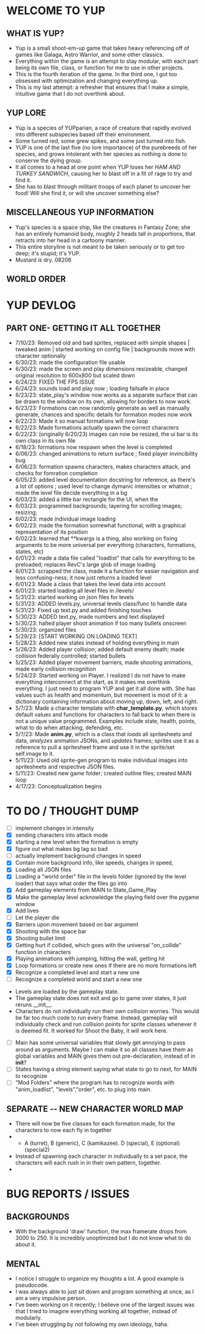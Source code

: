 # WELCOME TO YUP
## WHAT IS YUP?
- Yup is a small shoot-em-up game that takes heavy referencing off of games like Galaga, Astro Warrior, and some other classics.
- Everything within the game is an attempt to stay modular, with each part being its own file, class, or function for me to use in other projects.
- This is the fourth iteration of the game. In the third one, I got too obsessed with optimization and changing everything up.
- This is my last attempt: a refresher that ensures that I make a simple, intuitive game that I do not overthink about.
## YUP LORE
- Yup is a species of YUPparian, a race of creature that rapidly evolved into different subspecies based off their environment. 
- Some turned red, some grew spikes, and some just turned into fish. 
- YUP is one of the last five (no lore importance) of the purebreeds of her species, and grows intolerant with her species as nothing is done to conserve the dying group.
- It all comes to a head at one point when YUP loses her *HAM AND TURKEY SANDWICH*, causing her to blast off in a fit of rage to try and find it.
- She has to blast through militant troops of each planet to uncover her food! Will she find it, or will she uncover something else?
## MISCELLANEOUS YUP INFORMATION
- Yup's species is a space ship, like the creatures in Fantasy Zone; she has an entirely humanoid body, roughly 2 heads tall in proportions, that retracts into her head in a cartoony manner.
- This entire storyline is not meant to be taken seriously or to get too deep; it's stupid; it's YUP.
- Mustard is dry. 08206
## WORLD ORDER


# YUP DEVLOG
## PART ONE- GETTING IT ALL TOGETHER
- 7/10/23: Removed old and bad sprites, replaced with simple shapes | tweaked anim | started working on config file | backgrounds move with character optionally
- 6/30/23: made the configuration file usable
- 6/30/23: made the screen and play dimensions resizeable, changed original resolution to 600x800 but scaled down
- 6/24/23: FIXED THE FPS ISSUE
- 6/24/23: sounds load and play now ; loading failsafe in place
- 6/23/23: state_play's window now works as a separate surface that can be drawn to the window on its own, allowing for borders to now work.
- 6/23/23: Formations can now randomly generate as well as manually generate, chances and specific details for formation modes now work
- 6/22/23: Made it so manual formations will now loop 
- 6/22/23: Made formations actually spawn the correct characters
- 6/22/23: (originally 6/20/23) images can now be resized, the ui bar is its own class in its own file
- 6/18/23: formations now respawn when the level is completed
- 6/06/23: changed animations to return surface ; fixed player invincibility bug
- 6/06/23: formation spawns characters, makes characters attack, and checks for fomration completion
- 6/05/23: added level documentation docstring for reference, as there's a lot of options ; used level to change dymanic intensities or whatnot ; made the level file decide everything in a bg
- 6/03/23: added a little bar rectangle for the UI, when the 
- 6/03/23: programmed backgrounds; layering for scrolling images; resizing;
- 6/02/23: made individual image loading
- 6/02/23: made the formation somewhat functional, with a graphical representation of its position
- 6/02/23: learned that \*\*kwargs is a thing, also working on fixing arguments to be more universal per everything (characters, formations, states, etc)
- 6/01/23: made a data file called "loadlist" that calls for everything to be preloaded; replaces RevC's large glob of image loading
- 6/01/23: scrapped the class, made it a function for easier navigation and less confusing-ness; it now just returns a loaded level
- 6/01/23: Made a class that takes the level data into account
- 6/01/23: started loading all level files in /levels/
- 5/31/23: started working on json files for levels 
- 5/31/23: ADDED levels.py, universal levels class/func to handle data
- 5/31/23: Fixed up text.py and added finishing touches
- 5/30/23: ADDED text.py, made numbers and text displayed
- 5/30/23: halted player shoot animation if too many bullets onscreen
- 5/30/23: organized files
- 5/29/23: [START WORKING ON LOADING TEXT]
- 5/28/23: Added new states instead of holding everything in main
- 5/26/23: Added player collision; added default enemy death; made collision federally controlled; started bullets 
- 5/25/23: Added player movement barriers, made shooting animations, made early collision recognition
- 5/24/23: Started working on Player. I realized I do not have to make everything interconnect at the start, as it makes me overthink everything. I just need to program YUP and get it all done with. She has values such as health and momentum, but movement is most of it: a dictionary containing information about moving up, down, left, and right. 
- 5/?/23: Made a character template with **char_template.py**, which stores default values and functions for characters to fall back to when there is not a unique value programmed. Examples include state, health, points, what to do when attacking, defending, etc. 
- 5/?/23: Made **anim.py**, which is a class that *loads* all spritesheets and data, *analyzes* animation JSONs, and *updates* frames; sprites use it as a reference to pull a spritesheet frame and use it in the sprite/set self.image to it. 
- 5/11/23: Used old sprite-gen program to make individual images into spritesheets and respective JSON files. 
- 5/11/23: Created new game folder; created outline files; created MAIN loop
- 4/17/23: Conceptualization begins

# TO DO / THOUGHT DUMP
- [ ] implement changes in intensity
- [x] sending characters into attack mode
- [x] starting a new level when the formation is empty
- [x] figure out what makes bg lag so bad
- [ ] actually implement background changes in speed
- [x] Contain more background info, like speeds, changes in speed, 
- [x] Loading all JSON files
- [x] Loading a "world order" file in the levels folder (ignored by the level loader) that says what order the files go into 
- [x] Add gameplay elements from MAIN to State_Game_Play
- [x] Make the gameplay level acknowledge the playing field over the pygame window
- [x] Add lives
- [ ] Let the player die 
- [x] Barriers upon movement based on bar argument
- [x] Shooting with the space bar
- [x] Shooting bullet limit
- [x] Getting hurt if collided, which goes with the universal "on_collide" function in characters
- [x] Playing animations with jumping, hitting the wall, getting hit
- [x] Loop formations or create new ones if there are no more formations left
- [x] Recognize a completed level and start a new one
- [ ] Recognize a completed world and start a new one
- Levels are loaded by the gameplay state. 
- The gameplay state does not exit and go to game over states, it just reruns \_\_init\_\_. 
- Characters do not individually run their own collision worries. This would be far too much code to run every frame. Instead, gameplay will individually check and run collision points for sprite classes whenever it is deemed fit. It worked for Shoot the Baby, it will work here.
- [ ] Main has some universal variables that slowly get annoying to pass around as arguments. Maybe I can make it so all classes have them as global variables and MAIN gives them out pre-declaration, instead of in __init__?
- [ ] States having a string element saying what state to go to next, for MAIN to recognize
- [ ] "Mod Folders" where the program has to recognize words with "anim_loadlist", "levels","order", etc. to plug into main.
## SEPARATE -- NEW CHARACTER WORLD MAP
- There will now be five classes for each formation made, for the characters to now each fly in together
- - A (turret), B (generic), C (kamikazee). D (special), E (optional) (special2)
- Instead of spawning each character in individually to a set pace, the characters will each rush in in their own pattern, together.
- 


# BUG REPORTS / ISSUES
## BACKGROUNDS
- With the background 'draw' function, the max framerate drops from 3000 to 250. It is incredibly unoptimized but I do not know what to do about it.
## MENTAL
- I notice I struggle to organize my thoughts a lot. A good example is pseudocode.
- I was always able to just sit down and program something at once, as I am a very impulsive person.
- I've been working on it recently; I believe one of the largest issues was that I tried to imagine everything working all together, instead of modularly.
- I've been struggling by not following my own ideology, haha. 
